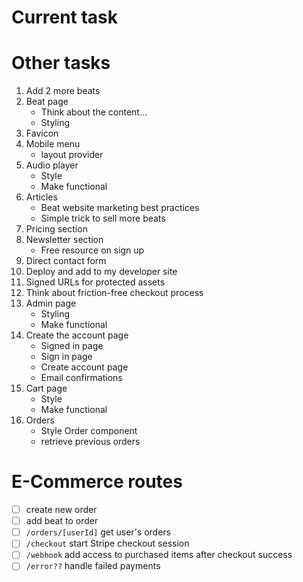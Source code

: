 # Current task

# Other tasks

1. Add 2 more beats
2. Beat page
   - Think about the content...
   - Styling
3. Favicon
4. Mobile menu
   - layout provider
5. Audio player
   - Style
   - Make functional
6. Articles
   - Beat website marketing best practices
   - Simple trick to sell more beats
7. Pricing section
8. Newsletter section
   - Free resource on sign up
9. Direct contact form
10. Deploy and add to my developer site
11. Signed URLs for protected assets
12. Think about friction-free checkout process
13. Admin page
    - Styling
    - Make functional
14. Create the account page
    - Signed in page
    - Sign in page
    - Create account page
    - Email confirmations
15. Cart page
    - Style
    - Make functional
16. Orders
    - Style Order component
    - retrieve previous orders

# E-Commerce routes

- [ ] create new order
- [ ] add beat to order
- [ ] `/orders/[userId]` get user's orders
- [ ] `/checkout` start Stripe checkout session
- [ ] `/webhook` add access to purchased items after checkout success
- [ ] `/error??` handle failed payments
